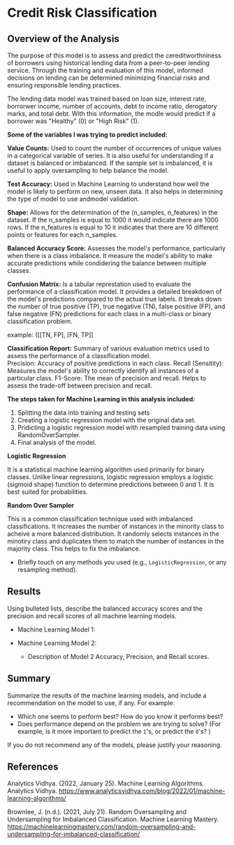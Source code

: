 # Credit Risk Classification

## Overview of the Analysis

The purpose of this model is to assess and predict the cereditworthniness of borrowers using historical lending data from a peer-to-peer lending service.  Through the training and evaluation of this model, informed decisions on lending can be determined minimizing financial risks and ensuring responsible lending practices.  

The lending data model was trained based on loan size, interest rate, borrorwer income, number of accounts, debt to income ratio, derogatory marks, and total debt.  With this information, the modle would predict if a borrower was "Healthy" (0) or "High Risk" (1).  

**Some of the variables I was trying to predict included:**

**Value Counts:** Used to count the number of occurrences of unique values in a categorical variable of series.  It is also useful for understanding if a dataset is balanced or imbalanced.  If the sample set is imbalanced, it is useful to apply oversampling to help balance the model. 

**Test Accuracy:** Used in Machine Learning to understand how well the model is likely to perform on new, unseen data.  It also helps in determining the type of model to use andmodel validation.

**Shape:** Allows for the determination of the (n_samples, n_features) in the dataset.  If the n_samples is equal to 1000 it would indicate there are 1000 rows.  If the n_features is equal to 10 it indicates that there are 10 different points or features for each n_samples.  

**Balanced Accuracy Score:** Assesses the model's performance, particularly when there is a class imbalance.  It measure the model's ability to make accurate predictions while condidering the balance between multiple classes.

**Confusion Matrix:** Is a tabular represtation used to evaluate the performance of a classification model.  It provides a detailed breakdown of the model's predictions compared to the actual true labels.   It breaks down the number of true positive (TP), true negative (TN), false positive (FP), and false negative (FN) predictions for each class in a multi-class or binary classification problem.

example:  ([[TN, FP],
           [FN, TP]]

**Classification Report:** Summary of various evaluation metrics used to assess the performance of a classification model.  
                           Precision:  Accuracy of positive predictions in each class.
                           Recall (Sensitity): Measures the model's ability to correctly identify all instances of a particular class.
                           F1-Score:  The mean of precision and recall.  Helps to assess the trade-off between precision and recall.
                           
**The steps taken for Machine Learning in this analysis included:**

1. Splitting the data into training and testing sets
2. Creating a logistic regression model with the original data set.
3. Pridicting a logistic regression model with resampled training data using RandomOverSampler.
4. Final analysis of the model.

**Logistic Regression**

It is a statistical machine learning algorithm used primarily for binary classes.  Unlike linear regressions, logistic regression employs a logistic (sigmoid shape) function to determine predictions between 0 and 1.  It is best suited for probabilities.  

**Random Over Sampler**

This is a common classification technique used with imbalanced classifications.  It increases the number of instances in the minority class to acheive a more balanced distribution.  It randomly selects instances in the minotiry class and duplicates them to match the number of instances in the majority class.  This helps to fix the imbalance.  

* Briefly touch on any methods you used (e.g., `LogisticRegression`, or any resampling method).

## Results

Using bulleted lists, describe the balanced accuracy scores and the precision and recall scores of all machine learning models.

* Machine Learning Model 1:




* Machine Learning Model 2:
  * Description of Model 2 Accuracy, Precision, and Recall scores.

## Summary

Summarize the results of the machine learning models, and include a recommendation on the model to use, if any. For example:
* Which one seems to perform best? How do you know it performs best?
* Does performance depend on the problem we are trying to solve? (For example, is it more important to predict the `1`'s, or predict the `0`'s? )

If you do not recommend any of the models, please justify your reasoning.


## References

Analytics Vidhya. (2022, January 25). Machine Learning Algorithms. Analytics Vidhya. https://www.analyticsvidhya.com/blog/2022/01/machine-learning-algorithms/

Brownlee, J. (n.d.). (2021, July 21). Random Oversampling and Undersampling for Imbalanced Classification. Machine Learning Mastery. https://machinelearningmastery.com/random-oversampling-and-undersampling-for-imbalanced-classification/